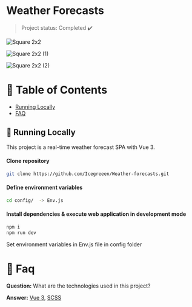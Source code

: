 <h1 align="left">
    <a">Weather Forecasts</a>
</h1>

> Project status: Completed :heavy_check_mark:

![Square 2x2](https://github.com/Icegreeen/Weather-forecasts/assets/56550632/95d5cb27-ded6-42b8-befd-9065d4010068)

![Square 2x2 (1)](https://github.com/Icegreeen/Weather-forecasts/assets/56550632/e6526c48-e772-4a66-95a7-ce18610e44b0)

![Square 2x2 (2)](https://github.com/Icegreeen/Weather-forecasts/assets/56550632/e9abd376-24aa-41ac-912a-fecd4ae018ca)

 
# :pushpin: Table of Contents

* [Running Locally](#construction_worker-running-locally)
* [FAQ](#postbox-faq)

## :construction_worker: Running Locally

This project is a real-time weather forecast SPA with Vue 3.

#### Clone repository
```bash
git clone https://github.com/Icegreeen/Weather-forecasts.git
```

#### Define environment variables
```bash
cd config/  -> Env.js 
```

#### Install dependencies & execute web application in development mode
```bash
npm i
npm run dev
```

Set environment variables in Env.js file in config folder

# :postbox: Faq

**Question:** What are the technologies used in this project?

**Answer:** [Vue 3](https://vuejs.org/), [SCSS](https://sass-lang.com/)




